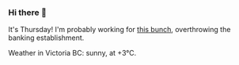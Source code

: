 ### Hi there :wave:

It's Thursday! I'm probably working for [this bunch](https://github.com/kohofinancial), overthrowing the banking establishment.

Weather in Victoria BC: sunny, at +3°C.
